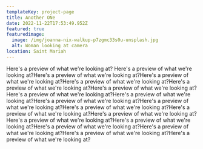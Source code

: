 ```yaml
---
templateKey: project-page
title: Another ONe
date: 2022-11-22T17:53:49.952Z
featured: true
featuredimage:
  image: /img/joanna-nix-walkup-p7zgmc33s0u-unsplash.jpg
  alt: Woman looking at camera
location: Saint Mariah
---
```

H﻿ere's a preview of what we're looking at? H﻿ere's a preview of what we're looking at?H﻿ere's a preview of what we're looking at?H﻿ere's a preview of what we're looking at?H﻿ere's a preview of what we're looking at?H﻿ere's a preview of what we're looking at?H﻿ere's a preview of what we're looking at?H﻿ere's a preview of what we're looking at?H﻿ere's a preview of what we're looking at?H﻿ere's a preview of what we're looking at?H﻿ere's a preview of what we're looking at?H﻿ere's a preview of what we're looking at?H﻿ere's a preview of what we're looking at?H﻿ere's a preview of what we're looking at?H﻿ere's a preview of what we're looking at?H﻿ere's a preview of what we're looking at?H﻿ere's a preview of what we're looking at?H﻿ere's a preview of what we're looking at?H﻿ere's a preview of what we're looking at?H﻿ere's a preview of what we're looking at?